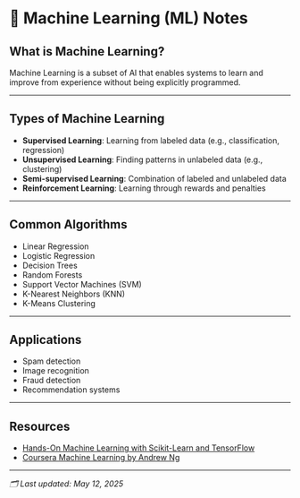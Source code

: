 # 🤖 Machine Learning (ML) Notes

## What is Machine Learning?
Machine Learning is a subset of AI that enables systems to learn and improve from experience without being explicitly programmed.

---

## Types of Machine Learning
- **Supervised Learning**: Learning from labeled data (e.g., classification, regression)
- **Unsupervised Learning**: Finding patterns in unlabeled data (e.g., clustering)
- **Semi-supervised Learning**: Combination of labeled and unlabeled data
- **Reinforcement Learning**: Learning through rewards and penalties

---

## Common Algorithms
- Linear Regression
- Logistic Regression
- Decision Trees
- Random Forests
- Support Vector Machines (SVM)
- K-Nearest Neighbors (KNN)
- K-Means Clustering

---

## Applications
- Spam detection
- Image recognition
- Fraud detection
- Recommendation systems

---

## Resources
- [Hands-On Machine Learning with Scikit-Learn and TensorFlow](https://www.oreilly.com/library/view/hands-on-machine-learning/9781491962282/)
- [Coursera Machine Learning by Andrew Ng](https://www.coursera.org/learn/machine-learning)

---

*🗂️ Last updated: May 12, 2025*
